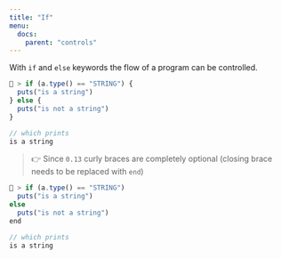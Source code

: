 ```yaml
---
title: "If"
menu:
  docs:
    parent: "controls"
---
```

With `if` and `else` keywords the flow of a program can be controlled.

```js
🚀 > if (a.type() == "STRING") {
  puts("is a string")
} else {
  puts("is not a string")
}

// which prints
is a string
```

> 👉 Since `0.13` curly braces are completely optional (closing brace needs to be replaced with `end`)

```js
🚀 > if (a.type() == "STRING")
  puts("is a string")
else
  puts("is not a string")
end

// which prints
is a string
```